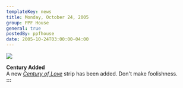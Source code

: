 ```yaml
---
templateKey: news
title: Monday, October 24, 2005
group: PPF House
general: true
postedBy: ppfhouse
date: 2005-10-24T03:00:00-04:00
---
```

![](/images/century-icon.jpg)

**Century Added**  
A new *[Century of Love](century.php)* strip has been added. Don't make foolishness.  
**:::**